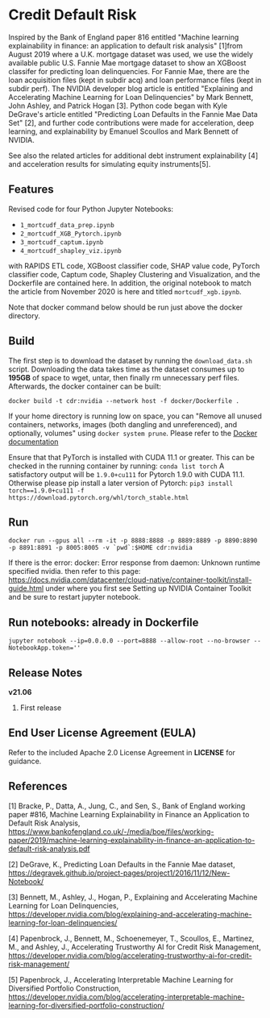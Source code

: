 # Credit Default Risk 
Inspired by the Bank of England paper 816 entitled "Machine learning explainability in finance: an application to default risk analysis" [1]from August 2019 where a U.K. mortgage dataset was used, we use the widely available public U.S. Fannie Mae mortgage dataset to show an XGBoost classifer for predicting loan delinquencies. For Fannie Mae, there are the loan acquisition files (kept in subdir acq) and loan performance files (kept in subdir perf). The NVIDIA developer blog article is entitled "Explaining and Accelerating Machine Learning for Loan Delinquencies" by Mark Bennett, John Ashley, and Patrick Hogan [3]. Python code began with Kyle DeGrave's article entitled "Predicting Loan Defaults in the Fannie Mae Data Set" [2], and further code contributions were made for acceleration, deep learning, and explainability by Emanuel Scoullos and Mark Bennett of NVIDIA. 

See also the related articles for additional debt instrument explainability [4] and acceleration results for simulating equity instruments[5]. 

## Features
Revised code for four Python Jupyter Notebooks:

- `1_mortcudf_data_prep.ipynb`
- `2_mortcudf_XGB_Pytorch.ipynb`
- `3_mortcudf_captum.ipynb`
- `4_mortcudf_shapley_viz.ipynb`

with RAPIDS ETL code, XGBoost classifier code, SHAP value code, PyTorch classifier code, Captum code, Shapley Clustering and Visualization, and the Dockerfile are contained here. In addition, the original notebook to match the article from November 2020 is here and titled `mortcudf_xgb.ipynb`.

Note that docker command below should be run just above the docker directory.

## Build
The first step is to download the dataset by running the `download_data.sh` script. Downloading the data takes time as the dataset consumes up to <strong>195GB</strong> of space to wget, untar, then finally rm unnecessary perf files. Afterwards, the docker container can be built:

```
docker build -t cdr:nvidia --network host -f docker/Dockerfile .
```
If your home directory is running low on space, you can "Remove all unused containers, networks, images (both dangling and unreferenced), and optionally, volumes" using `docker system prune`. Please refer to the [Docker documentation](https://docs.docker.com/engine/reference/commandline/system_prune/)

Ensure that that PyTorch is installed with CUDA 11.1 or greater. This can be checked in the running container by running: `conda list torch`
A satisfactory output will be `1.9.0+cu111` for Pytorch 1.9.0 with CUDA 11.1. Otherwise please pip install a later version of Pytorch: `pip3 install torch==1.9.0+cu111 -f https://download.pytorch.org/whl/torch_stable.html`

## Run

```
docker run --gpus all --rm -it -p 8888:8888 -p 8889:8889 -p 8890:8890 -p 8891:8891 -p 8005:8005 -v `pwd`:$HOME cdr:nvidia 
```

If there is the error: docker: Error response from daemon: Unknown runtime specified nvidia.
then refer to this page: https://docs.nvidia.com/datacenter/cloud-native/container-toolkit/install-guide.html
under where you first see Setting up NVIDIA Container Toolkit and be sure to restart jupyter notebook.

## Run notebooks: already in Dockerfile
```
jupyter notebook --ip=0.0.0.0 --port=8888 --allow-root --no-browser --NotebookApp.token=''
```

## Release Notes
**v21.06**
1. First release


## End User License Agreement (EULA)
Refer to the included Apache 2.0 License Agreement in **LICENSE** for guidance.

## References

[1] Bracke, P., Datta, A., Jung, C., and Sen, S., Bank of England working paper #816, Machine Learning Explainability in Finance an Application to Default Risk Analysis, https://www.bankofengland.co.uk/-/media/boe/files/working-paper/2019/machine-learning-explainability-in-finance-an-application-to-default-risk-analysis.pdf <br>

[2] DeGrave, K., Predicting Loan Defaults in the Fannie Mae dataset, https://degravek.github.io/project-pages/project1/2016/11/12/New-Notebook/ <br>

[3] Bennett, M., Ashley, J., Hogan, P., Explaining and Accelerating Machine Learning for Loan Delinquencies, https://developer.nvidia.com/blog/explaining-and-accelerating-machine-learning-for-loan-delinquencies/ <br>

[4] Papenbrock, J., Bennett, M., Schoenemeyer, T., Scoullos, E., Martinez, M., and Ashley, J., Accelerating Trustworthy AI for Credit Risk Management, https://developer.nvidia.com/blog/accelerating-trustworthy-ai-for-credit-risk-management/ <br>

[5] Papenbrock, J., Accelerating Interpretable Machine Learning for Diversified Portfolio Construction, https://developer.nvidia.com/blog/accelerating-interpretable-machine-learning-for-diversified-portfolio-construction/ <br>
